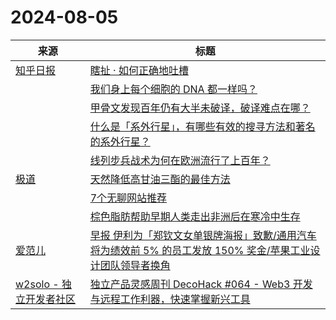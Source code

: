 ﻿# 2024-08-05

|来源|标题|
|---|---|
|[知乎日报](https://feedx.net/rss/zhihudaily.xml)|[瞎扯 · 如何正确地吐槽](https://daily.zhihu.com/story/9774348)|
||[我们身上每个细胞的 DNA 都一样吗？](https://daily.zhihu.com/story/9774332)|
||[甲骨文发现百年仍有大半未破译，破译难点在哪？](https://daily.zhihu.com/story/9774338)|
||[什么是「系外行星」，有哪些有效的搜寻方法和著名的系外行星？](https://daily.zhihu.com/story/9774344)|
||[线列步兵战术为何在欧洲流行了上百年？](https://daily.zhihu.com/story/9774335)|
|[极道](https://www.jdon.com/jivejdon/rss)|[天然降低高甘油三酯的最佳方法](https://www.jdon.com/74905.html)|
||[7个无聊网站推荐](https://www.jdon.com/74904.html)|
||[棕色脂肪帮助早期人类走出非洲后在寒冷中生存](https://www.jdon.com/74903.html)|
|[爱范儿](https://www.ifanr.com/feed)|[早报 伊利为「郑钦文女单银牌海报」致歉/通用汽车将为绩效前 5% 的员工发放 150% 奖金/苹果工业设计团队领导者换角](https://www.ifanr.com/1594736?utm_source=rss&utm_medium=rss&utm_campaign=)|
|[w2solo - 独立开发者社区](https://w2solo.com/topics/feed)|[独立产品灵感周刊 DecoHack #064 - Web3 开发与远程工作利器，快速掌握新兴工具](https://w2solo.com/topics/4880)|
